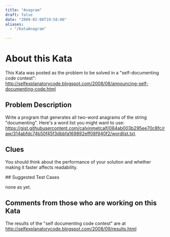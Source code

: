 ```yaml
---
title: "Anagram"
draft: false
date: "2009-02-08T19:58:00"
aliases:
  - "/KataAnagram"

---
```

# About this Kata

This Kata was posted as the problem to be solved in a "self-documenting code contest":
http://selfexplanatorycode.blogspot.com/2008/08/announcing-self-documenting-code.html

## Problem Description

Write a program that generates all two-word anagrams of the string
"documenting". Here's a word list you might want to use:
https://gist.githubusercontent.com/calvinmetcalf/084ab003b295ee70c8fc/raw/314abfdc74b50f45f3dbbfa169892eff08f940f2/wordlist.txt.

## Clues

You should think about the performance of your solution and whether
making it faster affects readability.

## Suggested Test Cases

none as yet.

## Comments from those who are working on this Kata

The results of the "self documenting code contest" are at http://selfexplanatorycode.blogspot.com/2008/09/results.html
